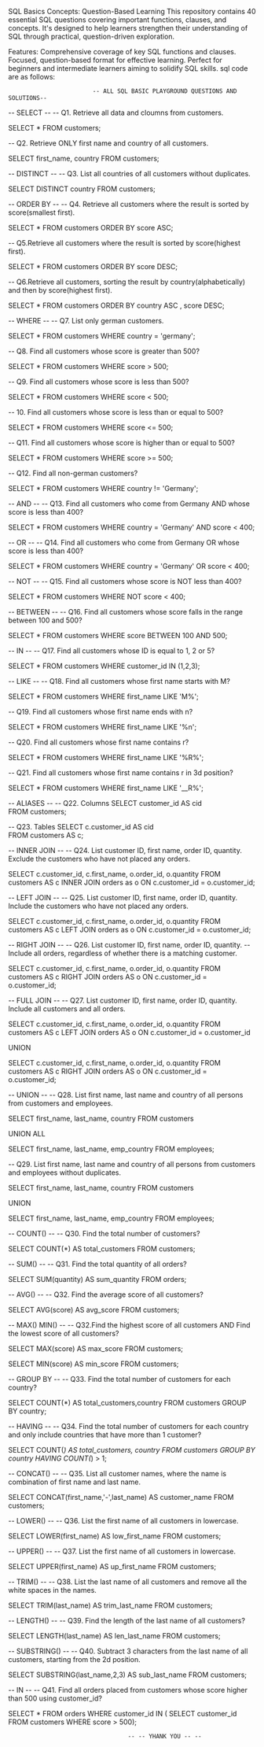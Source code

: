 SQL Basics Concepts: Question-Based Learning
This repository contains 40 essential SQL questions covering important functions, clauses, and concepts. It's designed to help learners strengthen their understanding of SQL through practical, question-driven exploration.

Features:
Comprehensive coverage of key SQL functions and clauses.
Focused, question-based format for effective learning.
Perfect for beginners and intermediate learners aiming to solidify SQL skills.
sql code are as follows:


							-- ALL SQL BASIC PLAYGROUND QUESTIONS AND SOLUTIONS--
-- SELECT --
-- Q1. Retrieve all data and cloumns from customers.
 
SELECT *
FROM customers;
 
-- Q2. Retrieve ONLY first name and country of all customers. 
 
SELECT first_name, country
FROM customers;

-- DISTINCT --
-- Q3. List all countries of all customers without duplicates.

SELECT DISTINCT country
FROM customers;

-- ORDER BY --
-- Q4. Retrieve all customers where the result is sorted by score(smallest first).

SELECT *
FROM customers
ORDER BY score ASC;

-- Q5.Retrieve all customers where the result is sorted by score(highest first).

SELECT  *
FROM customers
ORDER BY score DESC;

-- Q6.Retrieve all customers, sorting the result by country(alphabetically) and then by score(highest first).

SELECT *
FROM customers
ORDER BY country ASC , score DESC;

-- WHERE --
-- Q7. List only german customers.

SELECT *
FROM customers
WHERE country = 'germany';

-- Q8. Find all customers whose score is greater than 500?

SELECT *
FROM customers
WHERE score > 500;

-- Q9. Find all customers whose score is less than 500?

SELECT *
FROM customers
WHERE score < 500;

-- 10. Find all customers whose score is less than or equal to  500?

SELECT *
FROM customers
WHERE score <= 500;

-- Q11. Find all customers whose score is higher  than or equal to  500?

SELECT *
FROM customers
WHERE score >= 500;

-- Q12. Find all non-german customers?

SELECT *
FROM customers
WHERE country != 'Germany';

-- AND --
-- Q13. Find all customers who come from Germany AND whose score is less than 400?

SELECT *
FROM customers
WHERE country = 'Germany' AND score < 400;

-- OR --
-- Q14. Find all customers who come from Germany OR whose score is less than 400? 

SELECT *
FROM customers
WHERE country = 'Germany' OR score < 400;

-- NOT --
-- Q15. Find all customers whose score is NOT less than 400?

SELECT *
FROM customers
WHERE NOT score < 400;

-- BETWEEN --
-- Q16. Find all customers whose score falls in the range between 100 and 500?

SELECT *
FROM customers 
WHERE score BETWEEN 100 AND 500;

-- IN --
-- Q17. Find all customers whose ID is equal to 1, 2 or 5?

SELECT *
FROM customers
WHERE customer_id IN (1,2,3);

-- LIKE --
-- Q18. Find all customers whose first name starts with M?

SELECT *
FROM customers
WHERE first_name LIKE 'M%';

-- Q19. Find all customers whose first name ends with n?

SELECT *
FROM customers
WHERE first_name LIKE '%n';

-- Q20. Find all customers whose first name contains r?

SELECT *
FROM customers
WHERE first_name LIKE '%R%';

-- Q21. Find all customers whose first name contains r in 3d position?

SELECT *
FROM customers
WHERE first_name LIKE '__R%';

-- ALIASES --
-- Q22. Columns
SELECT customer_id AS cid  
FROM customers;  
 
-- Q23. Tables
SELECT c.customer_id AS cid  
FROM customers AS c;
 
-- INNER JOIN --
-- Q24. List customer ID, first name, order ID, quantity. Exclude the customers who have not placed any orders.
 
SELECT c.customer_id, c.first_name, o.order_id, o.quantity
FROM customers AS c
INNER JOIN orders as o ON c.customer_id = o.customer_id;
 
-- LEFT JOIN --
-- Q25. List customer ID, first name, order ID, quantity. Include  the customers who have not placed any orders.
 
SELECT c.customer_id, c.first_name, o.order_id, o.quantity
FROM customers AS c
LEFT JOIN orders as o ON c.customer_id = o.customer_id;

-- RIGHT JOIN --
-- Q26. List customer ID, first name, order ID, quantity.
-- Include all orders, regardless of whether there is a matching customer.

SELECT c.customer_id, c.first_name, o.order_id, o.quantity
FROM customers AS c
RIGHT JOIN orders AS o ON c.customer_id = o.customer_id; 
 
-- FULL JOIN --
-- Q27. List customer ID, first name, order ID, quantity. Include all customers and all orders.
 
SELECT c.customer_id, c.first_name, o.order_id, o.quantity
FROM customers AS c
LEFT JOIN orders AS o ON c.customer_id = o.customer_id 
 
UNION
 
SELECT c.customer_id, c.first_name, o.order_id, o.quantity
FROM customers AS c
RIGHT JOIN orders AS o ON c.customer_id = o.customer_id;

-- UNION --
-- Q28. List first name, last name and country of all persons from customers and employees.

SELECT first_name, last_name, country
FROM customers

UNION ALL

SELECT first_name, last_name, emp_country
FROM employees;
 
-- Q29. List first name, last name and country of all persons from customers and employees without duplicates.
 
SELECT first_name, last_name, country
FROM customers

UNION 

SELECT first_name, last_name, emp_country
FROM employees;

-- COUNT() --
-- Q30. Find the total number of customers?

SELECT COUNT(*) AS total_customers
FROM customers;

-- SUM() --
-- Q31. Find the total quantity of all orders?

SELECT SUM(quantity) AS sum_quantity
FROM orders;

-- AVG() --
-- Q32. Find the average score of all customers?

SELECT AVG(score) AS avg_score
FROM customers;

-- MAX() MIN() --
-- Q32.Find the highest score of all customers AND Find the lowest score of all customers?

SELECT MAX(score) AS max_score
FROM customers;

SELECT MIN(score) AS min_score
FROM customers;

-- GROUP BY --
-- Q33. Find the total number of customers for each country?

SELECT COUNT(*) AS total_customers,country
FROM customers
GROUP BY country;

-- HAVING --
-- Q34. Find the total number of customers for each country and only include countries that have more than 1 customer?

SELECT COUNT(*) AS total_customers, country
FROM customers
GROUP BY country
HAVING COUNT(*) > 1;

-- CONCAT() -- 
-- Q35. List all customer names, where the name is combination of first name and last name.

SELECT CONCAT(first_name,'-',last_name) AS customer_name
FROM customers;

-- LOWER() --
-- Q36. List the first name of all customers in lowercase.

SELECT LOWER(first_name) AS low_first_name
FROM customers;

-- UPPER() --
-- Q37. List the first name of all customers in lowercase.

SELECT UPPER(first_name) AS up_first_name
FROM customers;

-- TRIM() --
-- Q38. List the last name of all customers and remove all the white spaces in the names.

SELECT TRIM(last_name) AS trim_last_name
FROM customers;

-- LENGTH() --
-- Q39. Find the length of the last name of all customers?

SELECT LENGTH(last_name) AS len_last_name
FROM customers;

-- SUBSTRING() --
-- Q40. Subtract 3 characters from the last name of all customers, starting from the 2d position.

SELECT SUBSTRING(last_name,2,3) AS sub_last_name
FROM customers;

-- IN --
-- Q41. Find all orders placed from customers whose score higher than 500 using customer_id?

SELECT *
FROM orders
WHERE customer_id IN (
 SELECT customer_id
 FROM customers
 WHERE score > 500);
 

									  -- -- YHANK YOU -- --
